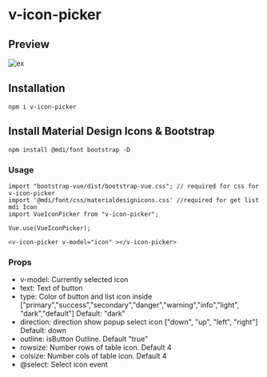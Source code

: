 # v-icon-picker

## Preview

![ex](https://user-images.githubusercontent.com/84322691/120912065-5f4a8980-c6b6-11eb-87dc-2ba744677316.gif)

## Installation
```
npm i v-icon-picker
```
## Install Material Design Icons & Bootstrap
```
npm install @mdi/font bootstrap -D
```

### Usage
```
import "bootstrap-vue/dist/bootstrap-vue.css"; // required for css for v-icon-picker
import '@mdi/font/css/materialdesignicons.css' //required for get list mdi Icon
import VueIconPicker from "v-icon-picker";

Vue.use(VueIconPicker);
```
```
<v-icon-picker v-model="icon" ></v-icon-picker>
```

### Props
* v-model: Currently selected icon
* text: Text of button
* type: Color of button and list icon inside
["primary","success","secondary","danger","warning","info","light", "dark","default"]
Default: "dark"
* direction: direction show popup select icon
["down", "up", "left", "right"]
Default: down
* outline: isButton Outline. Default "true"
* rowsize: Number rows of table icon. Default 4
* colsize: Number cols of table icon. Default 4
* @select: Select icon event
